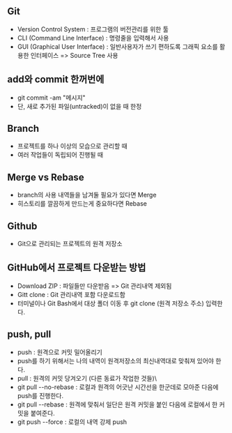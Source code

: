 ## Git
* Version Control System : 프로그램의 버전관리를 위한 툴
* CLI (Command Line Interface) : 명령줄을 입력해서 사용
* GUI (Graphical User Interface) : 일반사용자가 쓰기 편하도록 그래픽 요소를 활용한 인터페이스 => Source Tree 사용


## add와 commit 한꺼번에
* git commit -am "메시지"
* 단, 새로 추가된 파일(untracked)이 없을 때 한정


## Branch
* 프로젝트를 하나 이상의 모습으로 관리할 때
* 여러 작업들이 독립되어 진행될 때


## Merge vs Rebase
* branch의 사용 내역들을 남겨둘 필요가 있다면 Merge
* 히스토리를 깔끔하게 만드는게 중요하다면 Rebase


## Github
* Git으로 관리되는 프로젝트의 원격 저장소


## GitHub에서 프로젝트 다운받는 방법
* Download ZIP : 파일들만 다운받음 => Git 관리내역 제외됨
* Gitt clone : Git 관리내역 포함 다운로드함
* 터미널이나 Git Bash에서 대상 폴더 이동 후 git clone (원격 저장소 주소) 입력한다.


## push, pull
* push : 원격으로 커밋 밀어올리기
* push를 하기 위해서는 나의 내역이 원격저장소의 최신내역대로 맞춰져 있어야 한다.
* pull : 원격의 커밋 당겨오기 (다른 동료가 작업한 것들)\
* git pull --no-rebase : 로컬과 원격의 어긋난 시간선을 한군데로 모아준 다음에 push를 진행한다.
* git pull --rebase : 원격에 맞춰서 일단은 원격 커밋을 붙인 다음에 로컬에서 한 커밋을 붙여준다.
* git push --force : 로컬의 내역 강제 push
